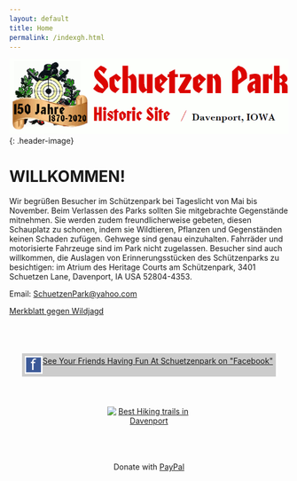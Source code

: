 ```yaml
---
layout: default
title: Home
permalink: /indexgh.html
---
```


![Schuetzen Park Historic Site](/assets/images/scheutzen-park-150.gif)
{: .header-image}

# WILLKOMMEN!

Wir begrüßen Besucher im Schützenpark bei Tageslicht von Mai bis November. Beim Verlassen des Parks sollten Sie mitgebrachte Gegenstände mitnehmen. Sie werden zudem freundlicherweise gebeten, diesen Schauplatz zu schonen, indem sie Wildtieren, Pflanzen und Gegenständen keinen Schaden zufügen. Gehwege sind genau einzuhalten. Fahrräder und motorisierte Fahrzeuge sind im Park nicht zugelassen. Besucher sind auch willkommen, die Auslagen von Erinnerungsstücken des Schützenparks zu besichtigen: im Atrium des Heritage Courts am Schützenpark, 3401 Schuetzen Lane, Davenport, IA USA 52804-4353.

Email: [SchuetzenPark@yahoo.com](SchuetzenPark@yahoo.com)

[Merkblatt gegen Wildjagd](huntinggh.html)

<style>
    .header-image img {
        width: 90%;
    }
    .fancy * {
        text-align: center;
    }
    .fancy2 {
        display: flex;
        justify-content: center;
        align-items: center;
        height: 150px;
    }
</style>

<div class="row fancy" >
    <div class="col-sm-4">
        <div class="fancy2">
            <div style="background-color: #ccc;padding: 5px;">
            <a href="http://www.facebook.com/album.php?aid=2022179&id=1227008843&l=3c9ccca9df"><img src="/assets/images/facebook.gif" style="float: left;">
            See Your Friends Having Fun At Schuetzenpark on "Facebook"</a>
            </div>
        </div>
    </div>
    <div class="col-sm-4">
        <a href="https://threebestrated.com/hiking-trails-in-davenport-ia" style="display:inline-block; border:0;"><img style="width:150px; display:block;" width="150" src="https://threebestrated.com/awards/hiking_trails-davenport-2020-clr.svg" alt="Best Hiking trails in Davenport" /></a>
    </div>
    <div class="col-sm-4" style="line-height: 150px;">
        Donate with <a href="https://www.paypal.com/fundraiser/charity/2435895">PayPal</a>
    </div>
</div>